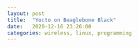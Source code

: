 ```yaml
---
layout: post
title:  "Yocto on Beaglebone Black"
date:   2020-12-16 23:26:00
categories: wireless, linux, programming
---
```


